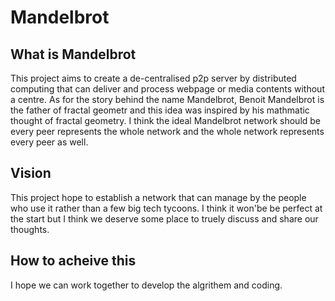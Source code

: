 # Mandelbrot
## What is Mandelbrot
This project aims to create a de-centralised p2p server by distributed computing that can deliver and process webpage or media contents without a centre. As for the story behind the name Mandelbrot, Benoit Mandelbrot is the father of fractal geometr and this idea was inspired by his mathmatic thought of fractal geometry. I think the ideal Mandelbrot network should be every peer represents the whole network and the whole network represents every peer as well.
## Vision
This project hope to establish a network that can manage by the people who use it rather than a few big tech tycoons. I think it won'be be perfect at the start but I think we deserve some place to truely discuss and share our thoughts. 
## How to acheive this
I hope we can work together to develop the algrithem and coding. 
